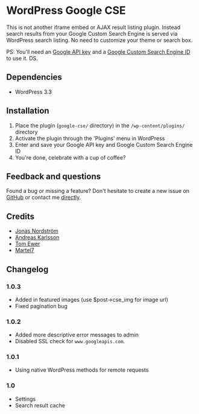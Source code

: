 # WordPress Google CSE

This is not another iframe embed or AJAX result listing plugin. Instead search results from your Google Custom Search Engine is served via WordPress search listing. No need to customize your theme or search box.

PS: You'll need an [Google API key](https://code.google.com/apis/console/) and a [Google Custom Search Engine ID](http://www.google.com/cse/) to use it. DS.

## Dependencies

* WordPress 3.3

## Installation

1. Place the plugin (`google-cse/` directory) in the `/wp-content/plugins/` directory
2. Activate the plugin through the 'Plugins' menu in WordPress
3. Enter and save your Google API key and Google Custom Search Engine ID
4. You're done, celebrate with a cup of coffee?

## Feedback and questions

Found a bug or missing a feature? Don't hesitate to create a new issue on [GitHub](https://github.com/ptz0n/wordpress-google-cse) or contact me [directly](https://github.com/ptz0n).

## Credits

* [Jonas Nordström](https://github.com/windyjonas)
* [Andreas Karlsson](https://github.com/indiebytes)
* [Tom Ewer](https://twitter.com/tomewer)
* [Martel7](http://wordpress.org/support/profile/martel7)

## Changelog

### 1.0.3
* Added in featured images (use $post->cse_img for image url)
* Fixed pagination bug

### 1.0.2
* Added more descriptive error messages to admin
* Disabled SSL check for `www.googleapis.com`.

### 1.0.1
* Using native WordPress methods for remote requests

### 1.0
* Settings
* Search result cache